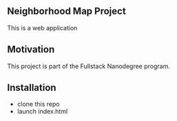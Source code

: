 ## Neighborhood Map Project

 This is a web application

## Motivation

This project is part of the Fullstack Nanodegree program.

## Installation

- clone this repo
- launch index.html